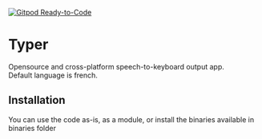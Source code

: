 [![Gitpod Ready-to-Code](https://img.shields.io/badge/Gitpod-Ready--to--Code-blue?logo=gitpod)](https://gitpod.io/#https://github.com/TheBdouilleur/Typer) 

# Typer
Opensource and cross-platform speech-to-keyboard output app. \
Default language is french. 

## Installation
You can use the code as-is, as a module, or install the binaries available in binaries folder
